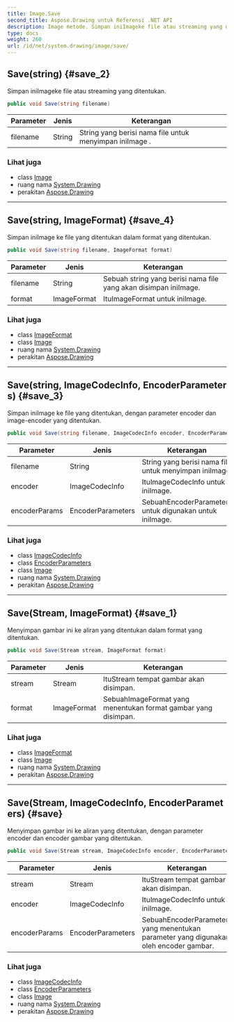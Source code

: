 ```yaml
---
title: Image.Save
second_title: Aspose.Drawing untuk Referensi .NET API
description: Image metode. Simpan iniImageke file atau streaming yang ditentukan.
type: docs
weight: 260
url: /id/net/system.drawing/image/save/
---
```

## Save(string) {#save_2}

Simpan iniImageke file atau streaming yang ditentukan.

```csharp
public void Save(string filename)
```

| Parameter | Jenis | Keterangan |
| --- | --- | --- |
| filename | String | String yang berisi nama file untuk menyimpan iniImage . |

### Lihat juga

* class [Image](../)
* ruang nama [System.Drawing](../../image/)
* perakitan [Aspose.Drawing](../../../)

---

## Save(string, ImageFormat) {#save_4}

Simpan iniImage ke file yang ditentukan dalam format yang ditentukan.

```csharp
public void Save(string filename, ImageFormat format)
```

| Parameter | Jenis | Keterangan |
| --- | --- | --- |
| filename | String | Sebuah string yang berisi nama file yang akan disimpan iniImage. |
| format | ImageFormat | ItuImageFormat untuk iniImage. |

### Lihat juga

* class [ImageFormat](../../../system.drawing.imaging/imageformat/)
* class [Image](../)
* ruang nama [System.Drawing](../../image/)
* perakitan [Aspose.Drawing](../../../)

---

## Save(string, ImageCodecInfo, EncoderParameters) {#save_3}

Simpan iniImage ke file yang ditentukan, dengan parameter encoder dan image-encoder yang ditentukan.

```csharp
public void Save(string filename, ImageCodecInfo encoder, EncoderParameters encoderParams)
```

| Parameter | Jenis | Keterangan |
| --- | --- | --- |
| filename | String | String yang berisi nama file untuk menyimpan iniImage. |
| encoder | ImageCodecInfo | ItuImageCodecInfo untuk iniImage. |
| encoderParams | EncoderParameters | SebuahEncoderParameters untuk digunakan untuk iniImage. |

### Lihat juga

* class [ImageCodecInfo](../../../system.drawing.imaging/imagecodecinfo/)
* class [EncoderParameters](../../../system.drawing.imaging/encoderparameters/)
* class [Image](../)
* ruang nama [System.Drawing](../../image/)
* perakitan [Aspose.Drawing](../../../)

---

## Save(Stream, ImageFormat) {#save_1}

Menyimpan gambar ini ke aliran yang ditentukan dalam format yang ditentukan.

```csharp
public void Save(Stream stream, ImageFormat format)
```

| Parameter | Jenis | Keterangan |
| --- | --- | --- |
| stream | Stream | ItuStream tempat gambar akan disimpan. |
| format | ImageFormat | SebuahImageFormat yang menentukan format gambar yang disimpan. |

### Lihat juga

* class [ImageFormat](../../../system.drawing.imaging/imageformat/)
* class [Image](../)
* ruang nama [System.Drawing](../../image/)
* perakitan [Aspose.Drawing](../../../)

---

## Save(Stream, ImageCodecInfo, EncoderParameters) {#save}

Menyimpan gambar ini ke aliran yang ditentukan, dengan parameter encoder dan encoder gambar yang ditentukan.

```csharp
public void Save(Stream stream, ImageCodecInfo encoder, EncoderParameters encoderParams)
```

| Parameter | Jenis | Keterangan |
| --- | --- | --- |
| stream | Stream | ItuStream tempat gambar akan disimpan. |
| encoder | ImageCodecInfo | ItuImageCodecInfo untuk iniImage. |
| encoderParams | EncoderParameters | SebuahEncoderParameters yang menentukan parameter yang digunakan oleh encoder gambar. |

### Lihat juga

* class [ImageCodecInfo](../../../system.drawing.imaging/imagecodecinfo/)
* class [EncoderParameters](../../../system.drawing.imaging/encoderparameters/)
* class [Image](../)
* ruang nama [System.Drawing](../../image/)
* perakitan [Aspose.Drawing](../../../)


